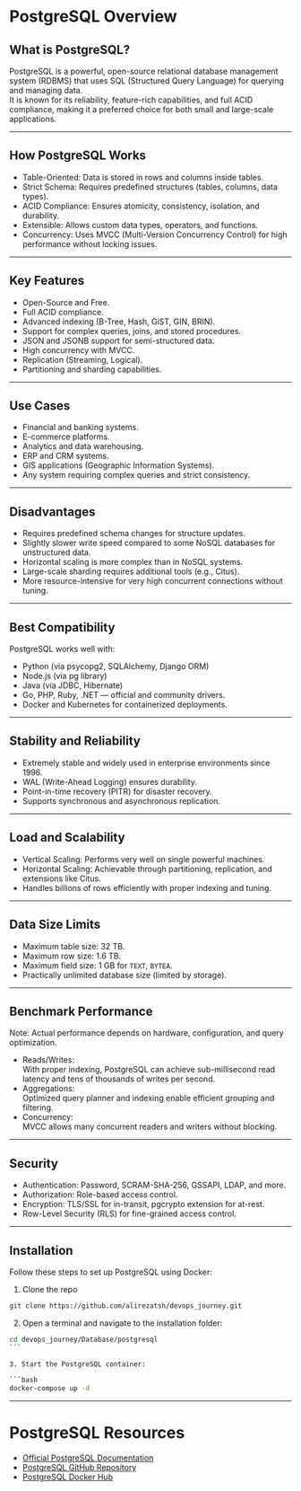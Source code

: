 # PostgreSQL Overview

## What is PostgreSQL?
PostgreSQL is a powerful, open-source relational database management system (RDBMS) that uses SQL (Structured Query Language) for querying and managing data.  
It is known for its reliability, feature-rich capabilities, and full ACID compliance, making it a preferred choice for both small and large-scale applications.

---

## How PostgreSQL Works
- Table-Oriented: Data is stored in rows and columns inside tables.
- Strict Schema: Requires predefined structures (tables, columns, data types).
- ACID Compliance: Ensures atomicity, consistency, isolation, and durability.
- Extensible: Allows custom data types, operators, and functions.
- Concurrency: Uses MVCC (Multi-Version Concurrency Control) for high performance without locking issues.

---

## Key Features
- Open-Source and Free.
- Full ACID compliance.
- Advanced indexing (B-Tree, Hash, GiST, GIN, BRIN).
- Support for complex queries, joins, and stored procedures.
- JSON and JSONB support for semi-structured data.
- High concurrency with MVCC.
- Replication (Streaming, Logical).
- Partitioning and sharding capabilities.

---

## Use Cases
- Financial and banking systems.
- E-commerce platforms.
- Analytics and data warehousing.
- ERP and CRM systems.
- GIS applications (Geographic Information Systems).
- Any system requiring complex queries and strict consistency.

---

## Disadvantages
- Requires predefined schema changes for structure updates.
- Slightly slower write speed compared to some NoSQL databases for unstructured data.
- Horizontal scaling is more complex than in NoSQL systems.
- Large-scale sharding requires additional tools (e.g., Citus).
- More resource-intensive for very high concurrent connections without tuning.

---

## Best Compatibility
PostgreSQL works well with:
- Python (via psycopg2, SQLAlchemy, Django ORM)
- Node.js (via pg library)
- Java (via JDBC, Hibernate)
- Go, PHP, Ruby, .NET — official and community drivers.
- Docker and Kubernetes for containerized deployments.

---

## Stability and Reliability
- Extremely stable and widely used in enterprise environments since 1996.
- WAL (Write-Ahead Logging) ensures durability.
- Point-in-time recovery (PITR) for disaster recovery.
- Supports synchronous and asynchronous replication.

---

## Load and Scalability
- Vertical Scaling: Performs very well on single powerful machines.
- Horizontal Scaling: Achievable through partitioning, replication, and extensions like Citus.
- Handles billions of rows efficiently with proper indexing and tuning.

---

## Data Size Limits
- Maximum table size: 32 TB.
- Maximum row size: 1.6 TB.
- Maximum field size: 1 GB for `TEXT`, `BYTEA`.
- Practically unlimited database size (limited by storage).

---

## Benchmark Performance
Note: Actual performance depends on hardware, configuration, and query optimization.

- Reads/Writes:  
  With proper indexing, PostgreSQL can achieve sub-millisecond read latency and tens of thousands of writes per second.
- Aggregations:  
  Optimized query planner and indexing enable efficient grouping and filtering.
- Concurrency:  
  MVCC allows many concurrent readers and writers without blocking.

---

## Security
- Authentication: Password, SCRAM-SHA-256, GSSAPI, LDAP, and more.
- Authorization: Role-based access control.
- Encryption: TLS/SSL for in-transit, pgcrypto extension for at-rest.
- Row-Level Security (RLS) for fine-grained access control.

---

## Installation

Follow these steps to set up PostgreSQL using Docker:

1. Clone the repo

```bash
git clone https://github.com/alirezatsh/devops_journey.git

```
2. Open a terminal and navigate to the installation folder:

```bash
cd devops_journey/Database/postgresql
‍```

3. Start the PostgreSQL container:

```bash
docker-compose up -d
```

---

# PostgreSQL Resources

- [Official PostgreSQL Documentation](https://www.postgresql.org/docs/)
- [PostgreSQL GitHub Repository](https://github.com/postgres/postgres)
- [PostgreSQL Docker Hub](https://hub.docker.com/_/postgres)
